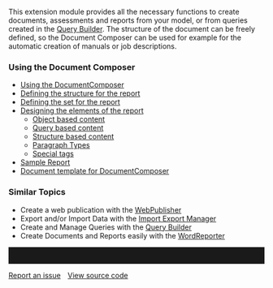 This extension module provides all the necessary functions to create
documents, assessments and reports from your model, or from queries
created in the [Query Builder](querybuilder).
The structure of the document can be freely defined, so the Document
Composer can be used for example for the automatic creation of manuals
or job descriptions.

### Using the Document Composer

- [Using the DocumentComposer](using-the-documentcomposer)
- [Defining the structure for the report](defining-the-structure-for-the-report)
- [Defining the set for the report](defining-the-set-for-the-report)
- [Designing the elements of the report](designing-the-elements-of-the-report)
  - [Object based content](object-based-content)
  - [Query based content](query-based-content)
  - [Structure based content](structure-based-content)
  - [Paragraph Types](paragraph-types)
  - [Special tags](special-tags)
- [Sample Report](sample-report)
- [Document template for DocumentComposer](document-template-for-documentcomposer)


### Similar Topics

-   Create a web publication with the [WebPublisher](webpublisher)
-   Export and/or Import Data with the [Import Export Manager](importexportmanager)
-   Create and Manage Queries with the [Query Builder](querybuilder)
-   Create Documents and Reports easily with the
    [WordReporter](wordreporter)
<hr style="padding-top:2rem" />
<a href="https://github.com/process4/docs/issues" target="_blank" class="bgw btn btn-primary btn-lg shadow-sm">Report an issue</a>
<a href="https://github.com/process4/docs" target="_blank" class="bgw btn btn-primary btn-lg shadow-sm" style="margin-left:10px;">View source code</a>
